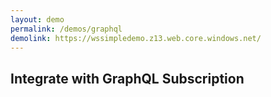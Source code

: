 ```yaml
---
layout: demo
permalink: /demos/graphql
demolink: https://wssimpledemo.z13.web.core.windows.net/
---
```


## Integrate with GraphQL Subscription